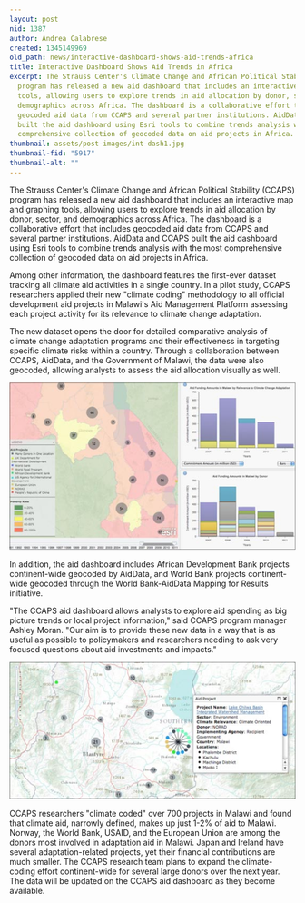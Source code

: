 ```yaml
---
layout: post
nid: 1387
author: Andrea Calabrese
created: 1345149969
old_path: news/interactive-dashboard-shows-aid-trends-africa
title: Interactive Dashboard Shows Aid Trends in Africa
excerpt: The Strauss Center's Climate Change and African Political Stability (CCAPS)
  program has released a new aid dashboard that includes an interactive map and graphing
  tools, allowing users to explore trends in aid allocation by donor, sector, and
  demographics across Africa. The dashboard is a collaborative effort that includes
  geocoded aid data from CCAPS and several partner institutions. AidData and CCAPS
  built the aid dashboard using Esri tools to combine trends analysis with the most
  comprehensive collection of geocoded data on aid projects in Africa.
thumbnail: assets/post-images/int-dash1.jpg
thumbnail-fid: "5917"
thumbnail-alt: ""
---
```


The Strauss Center's Climate Change and African Political Stability (CCAPS) program has released a new aid dashboard that includes an interactive map and graphing tools, allowing users to explore trends in aid allocation by donor, sector, and demographics across Africa. The dashboard is a collaborative effort that includes geocoded aid data from CCAPS and several partner institutions. AidData and CCAPS built the aid dashboard using Esri tools to combine trends analysis with the most comprehensive collection of geocoded data on aid projects in Africa.

Among other information, the dashboard features the first-ever dataset tracking all climate aid activities in a single country. In a pilot study, CCAPS researchers applied their new "climate coding" methodology to all official development aid projects in Malawi's Aid Management Platform assessing each project activity for its relevance to climate change adaptation.

The new dataset opens the door for detailed comparative analysis of climate change adaptation programs and their effectiveness in targeting specific climate risks within a country. Through a collaboration between CCAPS, AidData, and the Government of Malawi, the data were also geocoded, allowing analysts to assess the aid allocation visually as well.

![](/assets/post-images/int-dash2.jpg)

In addition, the aid dashboard includes African Development Bank projects continent-wide geocoded by AidData, and World Bank projects continent-wide geocoded through the World Bank-AidData Mapping for Results initiative.

"The CCAPS aid dashboard allows analysts to explore aid spending as big picture trends or local project information," said CCAPS program manager Ashley Moran. "Our aim is to provide these new data in a way that is as useful as possible to policymakers and researchers needing to ask very focused questions about aid investments and impacts."

![](/assets/post-images/int-dash3.jpg)

CCAPS researchers "climate coded" over 700 projects in Malawi and found that climate aid, narrowly defined, makes up just 1-2% of aid to Malawi. Norway, the World Bank, USAID, and the European Union are among the donors most involved in adaptation aid in Malawi. Japan and Ireland have several adaptation-related projects, yet their financial contributions are much smaller. The CCAPS research team plans to expand the climate-coding effort continent-wide for several large donors over the next year. The data will be updated on the CCAPS aid dashboard as they become available.
